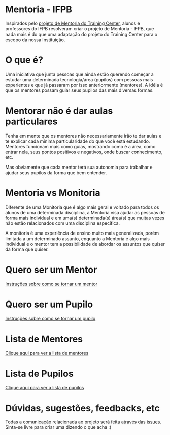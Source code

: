 # Mentoria - IFPB

Inspirados pelo [projeto de Mentoria do Training Center](https://github.com/training-center/mentoria), alunos e professores do IFPB resolveram criar o projeto de Mentoria - IFPB, que nada mais é do que uma adaptação do projeto do Training Center para o escopo da nossa Instituição.

# O que é?

Uma iniciativa que junta pessoas que ainda estão querendo começar a estudar uma determinada tecnologia/área (pupilos) com pessoas mais experientes e que já passaram por isso anteriormente (mentores). A idéia é que os mentores possam guiar seus pupilos das mais diversas formas.

# Mentorar não é dar aulas particulares
Tenha em mente que os mentores não necessariamente irão te dar aulas e te explicar cada mínima particularidade do que você está estudando. Mentores funcionam mais como guias, mostrando como é a área, como entrar nela, seus pontos positivos e negativos, onde buscar conhecimento, etc.

Mas obviamente que cada mentor terá sua autonomia para trabalhar e ajudar seus pupilos da forma que bem entender.

# Mentoria vs Monitoria
Diferente de uma Monitoria que é algo mais geral e voltado para todos os alunos de uma determinada disciplina, a Mentoria visa ajudar as pessoas de forma mais individual e em uma(s) determinada(s) área(s) que muitas vezes não estão relacionados com uma disciplina específica.

A monitoria é uma experiência de ensino muito mais generalizada, porém limitada a um determinado assunto, enquanto a Mentoria é algo mais individual e o mentor tem a possibilidade de abordar os assuntos que quiser da forma que quiser.

# Quero ser um Mentor
[Instruções sobre como se tornar um mentor](#)

# Quero ser um Pupilo
[Instruções sobre como se tornar um pupilo](#)

# Lista de Mentores
[Clique aqui para ver a lista de mentores](#)

# Lista de Pupilos
[Clique aqui para ver a lista de pupilos](#)

# Dúvidas, sugestões, feedbacks, etc

Todas a comunicação relacionada ao projeto será feita através das [issues](https://github.com/ifpb/mentorship/issues). Sinta-se livre para criar uma dizendo o que acha :)



